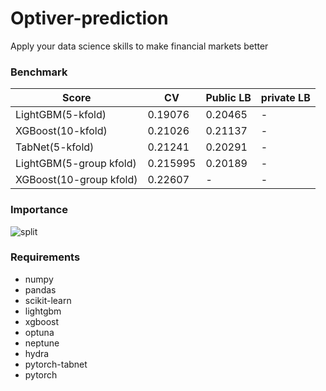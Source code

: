 # Optiver-prediction
Apply your data science skills to make financial markets better


### Benchmark
|Score|CV|Public LB|private LB|
|-----|--|------|-------|
|LightGBM(5-kfold)|0.19076|0.20465|-|
|XGBoost(10-kfold)|0.21026|0.21137|-|
|TabNet(5-kfold)|0.21241|0.20291|-|
|LightGBM(5-group kfold)|0.215995|0.20189|-|
|XGBoost(10-group kfold)|0.22607|-|-|

### Importance
![split](https://user-images.githubusercontent.com/46340424/131856956-b1164a64-7e97-41cc-a0be-e0f4c214f5f9.png)

### Requirements
+ numpy
+ pandas
+ scikit-learn
+ lightgbm
+ xgboost
+ optuna
+ neptune
+ hydra
+ pytorch-tabnet
+ pytorch
